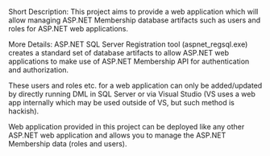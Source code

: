 Short Description: This project aims to provide a web application which will allow managing ASP.NET Membership database artifacts such as users and roles for ASP.NET web applications.

More Details:
ASP.NET SQL Server Registration tool (aspnet\_regsql.exe) creates a standard set of database artifacts to allow ASP.NET web applications to make use of ASP.NET Membership API for authentication and authorization.

These users and roles etc. for a web application can only be added/updated by directly running DML in SQL Server or via Visual Studio (VS uses a web app internally which may be used outside of VS, but such method is hackish).

Web application provided in this project can be deployed like any other ASP.NET web application and allows you to manage the ASP.NET Membership data (roles and users).